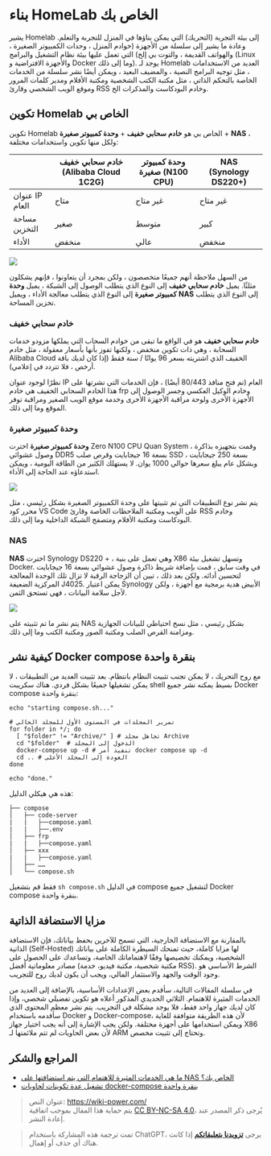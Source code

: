 # بناء HomeLab الخاص بك

يشير Homelab إلى بيئة التجربة (التحريك) التي يمكن بناؤها في المنزل للتجربة والتعلم. وعادة ما يشير إلى سلسلة من الأجهزة (خوادم المنزل ، وحدات الكمبيوتر الصغيرة ، والهواتف القديمة ، والتوت بي إلخ) التي تعمل عليها بيئة نظام التشغيل والبرامج (Linux والأجهزة الافتراضية و Docker وما إلى ذلك). يوجد لـ Homelab العديد من الاستخدامات ، مثل توجيه البرامج النصية ، والمضيف البعيد ، ويمكن أيضًا نشر سلسلة من الخدمات الخاصة بالتحكم الذاتي ، مثل مكتبة الكتب الشخصية ومكتبة الأفلام ومدير كلمات المرور وموقع الويب الشخصي وقارئ RSS وخادم البودكاست والمذكرات الخ.

## تكوين Homelab الخاص بي

تكوين Homelab الخاص بي هو **خادم سحابي خفيف** + **وحدة كمبيوتر صغيرة** + **NAS** ، ولكل منها تكوين واستخدامات مختلفة:

|          | خادم سحابي خفيف (Alibaba Cloud 1C2G) | وحدة كمبيوتر صغيرة (N100 CPU) | NAS (Synology DS220+) |
| -------- | --------------------------- | ------------------ | ------------------ |
| عنوان IP العام | متاح                          | غير متاح                 | غير متاح                 |
| مساحة التخزين | صغير                          | متوسط                 | كبير                 |
| الأداء     | منخفض                          | عالي                 | منخفض                 |

![](https://img.wiki-power.com/d/wiki-media/img/202304130031463.png)

من السهل ملاحظة أنهم جميعًا متخصصون ، ولكن بمجرد أن يتعاونوا ، فإنهم يشكلون مثلثًا. يميل **خادم سحابي خفيف** إلى النوع الذي يتطلب الوصول إلى الشبكة ، يميل **وحدة كمبيوتر صغيرة** إلى النوع الذي يتطلب معالجة الأداء ، ويميل **NAS** إلى النوع الذي يتطلب تخزين المساحة.

### خادم سحابي خفيف

**خادم سحابي خفيف** هو في الواقع ما تبقى من خوادم السحاب التي يملكها مزودو خدمات السحابة ، وهي ذات تكوين منخفض ، ولكنها تفوز بأنها بأسعار معقولة ، مثل خادم Alibaba Cloud الخفيف الذي اشتريته بسعر 96 يوانًا / سنة فقط (إذا كان لديك باقة أرخص ، فلا تتردد في إعلامي).

نظرًا لوجود عنوان IP العام (تم فتح منافذ 80/443 أيضًا) ، فإن الخدمات التي نشرتها على هذا الخادم السحابي الخفيف هي خادم frp وخادم الوكيل العكسي وجسر الوصول إلى الأجهزة الأخرى ولوحة مراقبة الأجهزة الأخرى وخدمة موقع الويب الصغير ومراقبة توفر الموقع وما إلى ذلك.

### وحدة كمبيوتر صغيرة

**وحدة كمبيوتر صغيرة** اخترت Zero N100 CPU Quan System ، وقمت بتجهيزه بذاكرة وصول عشوائي DDR5 بسعة 16 جيجابايت وقرص صلب SSD بسعة 250 جيجابايت ، وبشكل عام يبلغ سعرها حوالي 1000 يوان. لا يستهلك الكثير من الطاقة اليومية ، ويمكن استدعاؤه عند الحاجة إلى الأداء.

![](https://img.wiki-power.com/d/wiki-media/img/202304130043744.png)

يتم نشر نوع التطبيقات التي تم تثبيتها على وحدة الكمبيوتر الصغيرة بشكل رئيسي ، مثل محرر كود VS Code على الويب ومكتبة الملاحظات الخاصة وقارئ RSS وخادم البودكاست ومكتبة الأفلام ومتصفح الشبكة الداخلية وما إلى ذلك.

### NAS

**NAS** اخترت Synology DS220 + ، وهي تعمل على بنية X86 وتسهل تشغيل بيئة Docker. في وقت سابق ، قمت بإضافة شريط ذاكرة وصول عشوائي بسعة 16 جيجابايت لتحسين أدائه. ولكن بعد ذلك ، تبين أن الزجاجة الرقبة لا تزال تلك الوحدة المعالجة المركزية الضعيفة J4025. يمكن اعتبار Synology الأبيض هدية برمجية مع أجهزة ، ولكن لأجل سلامة البيانات ، فهي تستحق الثمن.

![](https://img.wiki-power.com/d/wiki-media/img/202304130053483.png)

يتم نشر ما تم تثبيته على NAS بشكل رئيسي ، مثل نسخ احتياطي للبيانات الجهازية ومزامنة القرص الصلب ومكتبة الصور ومكتبة الكتب وما إلى ذلك.

## كيفية نشر Docker compose بنقرة واحدة

مع روح التحريك ، لا يمكن تجنب تثبيت النظام بانتظام. بعد تثبيت العديد من التطبيقات ، لا يمكن تشغيلها جميعًا بشكل فردي. هناك سكريبت shell بسيط يمكنه نشر جميع Docker compose بنقرة واحدة:

```shell title="compose.sh"
echo "starting compose.sh..."

# تمرير المجلدات في المستوى الأول للمجلد الحالي
for folder in */; do
  [ "$folder" != "Archive/" ] # تجاهل مجلد Archive
  cd "$folder"  # الدخول إلى المجلد
  docker-compose up -d # تنفيذ أمر docker compose up -d
  cd .. # العودة إلى المجلد الأعلى
done

echo "done."
```

هذه هي هيكلي الدليل:

```
├── compose
│   ├── code-server
|   |   ├──compose.yaml
|   |   ├──.env
│   ├── frp
|   |   ├──compose.yaml
│   ├── xxx
|   |   ├──compose.yaml
│   ├── ……
│   └── compose.sh
```

فقط قم بتشغيل `sh compose.sh` في الدليل compose لتشغيل جميع Docker compose بنقرة واحدة.

## مزايا الاستضافة الذاتية

بالمقارنة مع الاستضافة الخارجية، التي تسمح للآخرين بحفظ بياناتك، فإن الاستضافة الذاتية (Self-Hosted) لها مزايا كاملة، حيث تمنحك السيطرة الكاملة على بياناتك الشخصية، ويمكنك تخصيصها وفقًا لاهتماماتك الخاصة، وتساعدك على الحصول على مصادر معلوماتية أفضل (مكتبة شخصية، مكتبة فيديو، خدمة RSS). الشرط الأساسي هو وجود الوقت والجهد والاستثمار المالي، ويجب أن يكون لديك روح للتجريب.

في سلسلة المقالات التالية، سأقدم بعض الإعدادات الأساسية، بالإضافة إلى العديد من الخدمات المثيرة للاهتمام. الثلاثي الحديدي المذكور أعلاه هو تكوين تفضيلي شخصي، وإذا كان لديك جهاز واحد فقط، فلا يوجد مشكلة في التجريب. يتم نشر معظم المحتوى الذي سأقدمه باستخدام Docker و Docker-compose، لأن هذه الطريقة متوافقة للغاية ويمكن استخدامها على أجهزة مختلفة. ولكن يجب الإشارة إلى أنه يجب اختيار جهاز X86 لأن بعض الحاويات لم تتم ملائمتها لـ ARM وتحتاج إلى تثبيت مخصص.

## المراجع والشكر

- [ما هي الخدمات المثيرة للاهتمام التي يتم استضافتها على NAS الخاص بك؟](https://www.v2ex.com/t/901954)
- [تشغيل عدة تكوينات لحاويات docker-compose بنقرة واحدة](https://juejin.cn/post/7082842557482270734)

> عنوان النص: <https://wiki-power.com/>  
> يتم حماية هذا المقال بموجب اتفاقية [CC BY-NC-SA 4.0](https://creativecommons.org/licenses/by/4.0/deed.zh)، يُرجى ذكر المصدر عند إعادة النشر.

> تمت ترجمة هذه المشاركة باستخدام ChatGPT، يرجى [**تزويدنا بتعليقاتكم**](https://github.com/linyuxuanlin/Wiki_MkDocs/issues/new) إذا كانت هناك أي حذف أو إهمال.